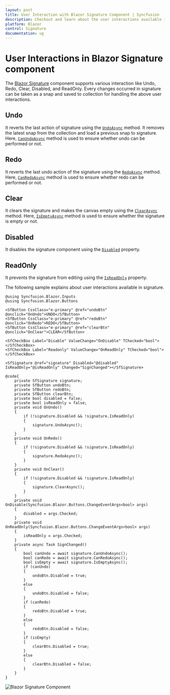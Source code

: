 ```yaml
---
layout: post
title: User Interaction with Blazor Signature Component | Syncfusion
description: Checkout and learn about the user interactions available in Blazor Signature component in Blazor Server App and Blazor WebAssembly App.
platform: Blazor
control: Signature
documentation: ug
---
```


# User Interactions in Blazor Signature component

The [Blazor Signature](https://www.syncfusion.com/blazor-components/blazor-signature) component supports various interaction like Undo, Redo, Clear, Disabled, and ReadOnly. Every changes occurred in signature can be taken as a snap and saved to collection for handling the above user interactions. 

## Undo

It reverts the last action of signature using the [`UndoAsync`](https://help.syncfusion.com/cr/blazor/Syncfusion.Blazor.Inputs.SfSignature.html#Syncfusion_Blazor_Inputs_SfSignature_UndoAsync) method. It removes the latest snap from the collection and load a previous snap to signature. Here, [`CanUndoAsync`](https://help.syncfusion.com/cr/blazor/Syncfusion.Blazor.Inputs.SfSignature.html#Syncfusion_Blazor_Inputs_SfSignature_CanUndoAsync) method is used to ensure whether undo can be performed or not.

## Redo

It reverts the last undo action of the signature using the [`RedoAsync`](https://help.syncfusion.com/cr/blazor/Syncfusion.Blazor.Inputs.SfSignature.html#Syncfusion_Blazor_Inputs_SfSignature_RedoAsync) method. Here, [`CanRedoAsync`](https://help.syncfusion.com/cr/blazor/Syncfusion.Blazor.Inputs.SfSignature.html#Syncfusion_Blazor_Inputs_SfSignature_CanRedoAsync) method is used to ensure whether redo can be performed or not.

## Clear

It clears the signature and makes the canvas empty using the [`ClearAsync`](https://help.syncfusion.com/cr/blazor/Syncfusion.Blazor.Inputs.SfSignature.html#Syncfusion_Blazor_Inputs_SfSignature_ClearAsync) method. Here, [`IsEmptyAsync`](https://help.syncfusion.com/cr/blazor/Syncfusion.Blazor.Inputs.SfSignature.html#Syncfusion_Blazor_Inputs_SfSignature_IsEmptyAsync) method is used to ensure whether the signature is empty or not.

## Disabled

It disables the signature component using the [`Disabled`](https://help.syncfusion.com/cr/blazor/Syncfusion.Blazor.Inputs.SfSignature.html#Syncfusion_Blazor_Inputs_SfSignature_Disabled) property.

## ReadOnly

It prevents the signature from editing using the [`IsReadOnly`](https://help.syncfusion.com/cr/blazor/Syncfusion.Blazor.Inputs.SfSignature.html#Syncfusion_Blazor_Inputs_SfSignature_IsReadOnly) property.

The following sample explains about user interactions available in signature.

```cshtml
@using Syncfusion.Blazor.Inputs
@using Syncfusion.Blazor.Buttons

<SfButton CssClass="e-primary" @ref="undoBtn" @onclick="OnUndo">UNDO</SfButton>
<SfButton CssClass="e-primary" @ref="redoBtn" @onclick="OnRedo">REDO</SfButton>
<SfButton CssClass="e-primary" @ref="clearBtn" @onclick="OnClear">CLEAR</SfButton>

<SfCheckBox Label="Disable" ValueChange="OnDisable" TChecked="bool"></SfCheckBox>
<SfCheckBox Label="Readonly" ValueChange="OnReadOnly" TChecked="bool"></SfCheckBox>

<SfSignature @ref="signature" Disabled="@disabled" IsReadOnly="@isReadOnly" Changed="SignChanged"></SfSignature>

@code{
    private SfSignature signature;
    private SfButton undoBtn;
    private SfButton redoBtn;
    private SfButton clearBtn;
    private bool disabled = false;
    private bool isReadOnly = false;
    private void OnUndo()
    {
        if (!signature.Disabled && !signature.IsReadOnly)
        {
            signature.UndoAsync();
        }
    }
    private void OnRedo()
    {
        if (!signature.Disabled && !signature.IsReadOnly)
        {
            signature.RedoAsync();
        }
    }
    private void OnClear()
    {
        if (!signature.Disabled && !signature.IsReadOnly)
        {
            signature.ClearAsync();
        }
    }
    private void OnDisable(Syncfusion.Blazor.Buttons.ChangeEventArgs<bool> args)
    {
        disabled = args.Checked;
    }
    private void OnReadOnly(Syncfusion.Blazor.Buttons.ChangeEventArgs<bool> args)
    {
        isReadOnly = args.Checked;
    }
    private async Task SignChanged()
    {
        bool canUndo = await signature.CanUndoAsync();
        bool canRedo = await signature.CanRedoAsync();
        bool isEmpty = await signature.IsEmptyAsync();
        if (canUndo)
        {
            undoBtn.Disabled = true;
        }
        else
        {
            undoBtn.Disabled = false;
        }
        if (canRedo)
        {
            redoBtn.Disabled = true;
        }
        else
        {
            redoBtn.Disabled = false;
        }
        if (isEmpty)
        {
            clearBtn.Disabled = true;
        }
        else
        {
            clearBtn.Disabled = false;
        }
    }
}
```

![Blazor Signature Component](./images/blazor-signature-user.png)